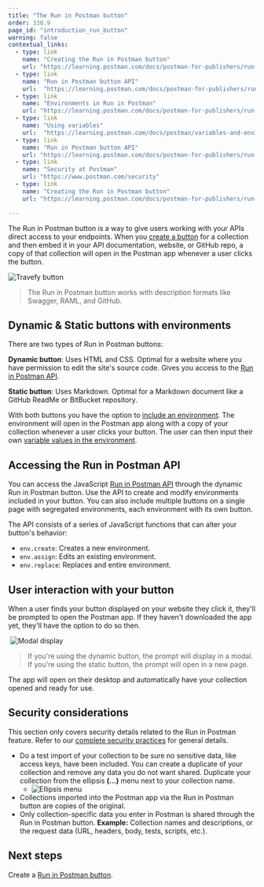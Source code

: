 ```yaml
---
title: "The Run in Postman button"
order: 330.9
page_id: "introduction_run_button"
warning: false
contextual_links:
  - type: link
    name: "Creating the Run in Postman button"
    url: "https://learning.postman.com/docs/postman-for-publishers/run-in-postman/creating-run-button/"
  - type: link
    name: "Run in Postman button API"
    url:  "https://learning.postman.com/docs/postman-for-publishers/run-in-postman/run-button-API/"
  - type: link
    name: "Environments in Run in Postman"
    url: "https://learning.postman.com/docs/postman-for-publishers/run-in-postman/environments-run-button/"
  - type: link
    name: "Using variables"
    url:  "https://learning.postman.com/docs/postman/variables-and-environments/variables/"
  - type: link
    name: "Run in Postman button API"
    url: "https://learning.postman.com/docs/postman-for-publishers/run-in-postman/run-button-API/"
  - type: link
    name: "Security at Postman"
    url: "https://www.postman.com/security"
  - type: link
    name: "Creating the Run in Postman button"
    url: "https://learning.postman.com/docs/postman-for-publishers/run-in-postman/creating-run-button/"

---
```


The Run in Postman button is a way to give users working with your APIs direct access to your endpoints. When you [create a button](/docs/postman-for-publishers/run-in-postman/creating-run-button/) for a collection and then embed it in your API documentation, website, or GitHub repo, a copy of that collection will open in the Postman app whenever a user clicks the button.

![Travefy button](https://assets.postman.com/postman-docs/Travefy+API+RIP+button.jpg)

> The Run in Postman button works with description formats like Swagger, RAML, and GitHub.

## Dynamic & Static buttons with environments

There are two types of Run in Postman buttons:

**Dynamic button**: Uses HTML and CSS. Optimal for a website where you have permission to edit the site's source code. Gives you access to the [Run in Postman API](/docs/postman-for-publishers/run-in-postman/run-button-API/).

**Static button**: Uses Markdown. Optimal for a Markdown document like a GitHub ReadMe or BitBucket repository.

With both buttons you have the option to [include an environment](/docs/postman-for-publishers/run-in-postman/environments-run-button/). The environment will open in the Postman app along with a copy of your collection whenever a user clicks your button. The user can then input their own [variable values in the environment](/docs/postman/variables-and-environments/variables/).

## Accessing the Run in Postman API

You can access the JavaScript [Run in Postman API](/docs/postman-for-publishers/run-in-postman/run-button-API/) through the dynamic Run in Postman button. Use the API to create and modify environments included in your button. You can also include multiple buttons on a single page with segregated environments, each environment with its own button.

The API consists of a series of JavaScript functions that can alter your button's behavior:

* `env.create`: Creates a new environment.
* `env.assign`: Edits an existing environment.
* `env.replace`: Replaces and entire environment.

## User interaction with your button

When a user finds your button displayed on your website they click it, they'll be prompted to open the Postman app. If they haven't downloaded the app yet, they'll have the option to do so then.

 ![Modal display](https://assets.postman.com/postman-docs/New+sized+Modal+RIP+button.jpg)

> If you're using the dynamic button, the prompt will display in a modal. If you're using the static button, the prompt will open in a new page.

The app will open on their desktop and automatically have your collection opened and ready for use.

## Security considerations

This section only covers security details related to the Run in Postman feature. Refer to our [complete security practices](https://www.postman.com/security) for general details.

* Do a test import of your collection to be sure no sensitive data, like access keys, have been included. You can create a duplicate of your collection and remove any data you do not want shared. Duplicate your collection from the ellipsis **(...)** menu next to your collection name.
    * ![Ellipsis menu](https://assets.postman.com/postman-docs/Resized+Ellipsis+menu+.jpg)
* Collections imported into the Postman app via the Run in Postman button are copies of the original.
* Only collection-specific data you enter in Postman is shared through the Run in Postman button. **Example:** Collection names and descriptions, or the request data (URL, headers, body, tests, scripts, etc.).

## Next steps

Create a [Run in Postman button](/docs/postman-for-publishers/run-in-postman/creating-run-button/).
